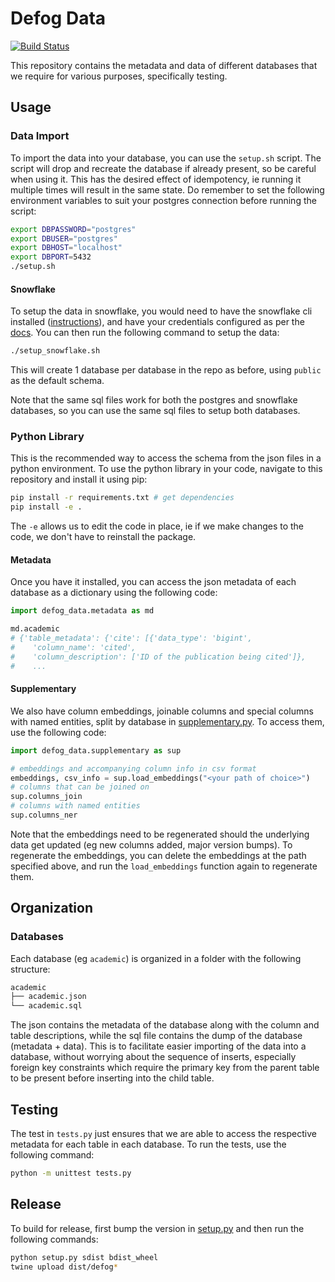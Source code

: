 # Defog Data
[![Build Status](https://github.com/defog-ai/defog-data/actions/workflows/main.yml/badge.svg)](https://github.com/defog-ai/defog-data/actions/workflows/main.yml)

This repository contains the metadata and data of different databases that we require for various purposes, specifically testing.

## Usage

### Data Import
To import the data into your database, you can use the `setup.sh` script. The script will drop and recreate the database if already present, so be careful when using it. This has the desired effect of idempotency, ie running it multiple times will result in the same state. Do remember to set the following environment variables to suit your postgres connection before running the script:
```sh
export DBPASSWORD="postgres"
export DBUSER="postgres"
export DBHOST="localhost"
export DBPORT=5432
./setup.sh
```

#### Snowflake
To setup the data in snowflake, you would need to have the snowflake cli installed ([instructions](https://docs.snowflake.com/en/user-guide/snowsql-install-config)), and have your credentials configured as per the [docs](https://docs.snowflake.com/en/user-guide/snowsql-config). You can then run the following command to setup the data:
```sh
./setup_snowflake.sh
```
This will create 1 database per database in the repo as before, using `public` as the default schema.

Note that the same sql files work for both the postgres and snowflake databases, so you can use the same sql files to setup both databases.

### Python Library

This is the recommended way to access the schema from the json files in a python environment. To use the python library in your code, navigate to this repository and install it using pip:
```sh
pip install -r requirements.txt # get dependencies
pip install -e .
```
The `-e` allows us to edit the code in place, ie if we make changes to the code, we don't have to reinstall the package.

#### Metadata

Once you have it installed, you can access the json metadata of each database as a dictionary using the following code:
```python
import defog_data.metadata as md

md.academic
# {'table_metadata': {'cite': [{'data_type': 'bigint',
#    'column_name': 'cited',
#    'column_description': ['ID of the publication being cited']},
#    ...
```

#### Supplementary

We also have column embeddings, joinable columns and special columns with named entities, split by database in [supplementary.py](defog_data/supplementary.py). To access them, use the following code:
```python
import defog_data.supplementary as sup

# embeddings and accompanying column info in csv format
embeddings, csv_info = sup.load_embeddings("<your path of choice>")
# columns that can be joined on
sup.columns_join
# columns with named entities
sup.columns_ner
```

Note that the embeddings need to be regenerated should the underlying data get updated (eg new columns added, major version bumps). To regenerate the embeddings, you can delete the embeddings at the path specified above, and run the `load_embeddings` function again to regenerate them.

## Organization

### Databases

Each database (eg `academic`) is organized in a folder with the following structure:
```sh
academic
├── academic.json
└── academic.sql
```
The json contains the metadata of the database along with the column and table descriptions, while the sql file contains the dump of the database (metadata + data). This is to facilitate easier importing of the data into a database, without worrying about the sequence of inserts, especially foreign key constraints which require the primary key from the parent table to be present before inserting into the child table.

## Testing

The test in `tests.py` just ensures that we are able to access the respective metadata for each table in each database. To run the tests, use the following command:
```sh
python -m unittest tests.py
```

## Release

To build for release, first bump the version in [setup.py](setup.py) and then run the following commands:
```sh
python setup.py sdist bdist_wheel
twine upload dist/defog*
```